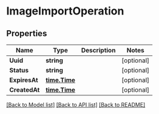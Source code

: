 # ImageImportOperation

## Properties

Name | Type | Description | Notes
------------ | ------------- | ------------- | -------------
**Uuid** | **string** |  | [optional] 
**Status** | **string** |  | [optional] 
**ExpiresAt** | [**time.Time**](time.Time.md) |  | [optional] 
**CreatedAt** | [**time.Time**](time.Time.md) |  | [optional] 

[[Back to Model list]](../README.md#documentation-for-models) [[Back to API list]](../README.md#documentation-for-api-endpoints) [[Back to README]](../README.md)


